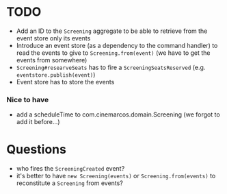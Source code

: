 # TODO
* Add an ID to the `Screening` aggregate to be able to retrieve from the event store only its events
* Introduce an event store (as a dependency to the command handler) to read the events to give to `Screening.from(event)` (we have to get the events from somewhere)
* `Screening#researveSeats` has to fire a `ScreeningSeatsReserved` (e.g. `eventstore.publish(event)`)
* Event store has to store the events

### Nice to have
* add a scheduleTime to com.cinemarcos.domain.Screening (we forgot to add it before...)

# Questions
* who fires the `ScreeningCreated` event?
* it's better to have `new Screening(events)` or `Screening.from(events)` to reconstitute a `Screening` from events?
